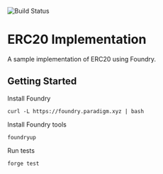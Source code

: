 ![Build Status](https://github.com/tlulu/erc20/actions/workflows/test.yml/badge.svg)

# ERC20 Implementation

A sample implementation of ERC20 using Foundry.

## Getting Started
Install Foundry
```
curl -L https://foundry.paradigm.xyz | bash
```

Install Foundry tools
```
foundryup
```

Run tests
```
forge test
```